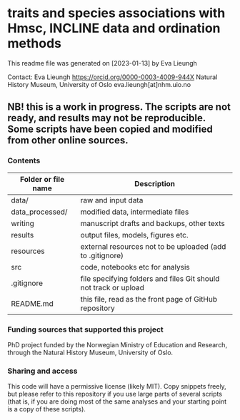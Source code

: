 # traits and species associations with Hmsc, INCLINE data and ordination methods

This readme file was generated on [2023-01-13] by Eva Lieungh

Contact:
Eva Lieungh
https://orcid.org/0000-0003-4009-944X
Natural History Museum, University of Oslo
eva.lieungh[at]nhm.uio.no

## NB! this is a work in progress. The scripts are not ready, and results may not be reproducible. Some scripts have been copied and modified from other online sources.

### Contents

| Folder or file name | Description       |
| ------------------- | ----------- |
| data/ | raw and input data |
| data_processed/ | modified data, intermediate files |
| writing | manuscript drafts and backups, other texts |
| results | output files, models, figures etc. |
| resources | external resources not to be uploaded (add to .gitignore) |
| src   | code, notebooks etc for analysis |
| .gitignore | file specifying folders and files Git should not track or upload |
| README.md | this file, read as the front page of GitHub repository |

### Funding sources that supported this project

PhD project funded by the Norwegian Ministry of Education and Research, through the Natural History Museum, University of Oslo.

### Sharing and access

This code will have a permissive license (likely MIT). Copy snippets freely, but please refer to this repository if you use large parts of several scripts (that is, if you are doing most of the same analyses and your starting point is a copy of these scripts). 

